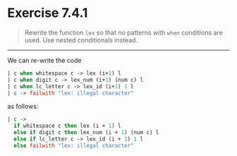 # Exercise 7.4.1

> Rewrite the function `lex` so that no patterns with `when` conditions are used.
> Use nested conditionals instead.

---

We can re-write the code
```ocaml
| c when whitespace c -> lex (i+1) l
| c when digit c -> lex_num (i+1) (num c) l
| c when lc_letter c -> lex_id (i+1) 1 l
| c -> failwith "lex: illegal character"
```
as follows:
```ocaml
| c ->
  if whitespace c then lex (i + 1) l
  else if digit c then lex_num (i + 1) (num c) l
  else if lc_letter c -> lex_id (i + 1) 1 l
  else failwith "lex: illegal character"
```

